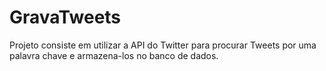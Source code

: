 # GravaTweets
Projeto consiste em utilizar a API do Twitter para procurar Tweets por uma palavra chave e armazena-los no banco de dados.
